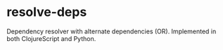 # resolve-deps

Dependency resolver with alternate dependencies (OR). Implemented in
both ClojureScript and Python.
